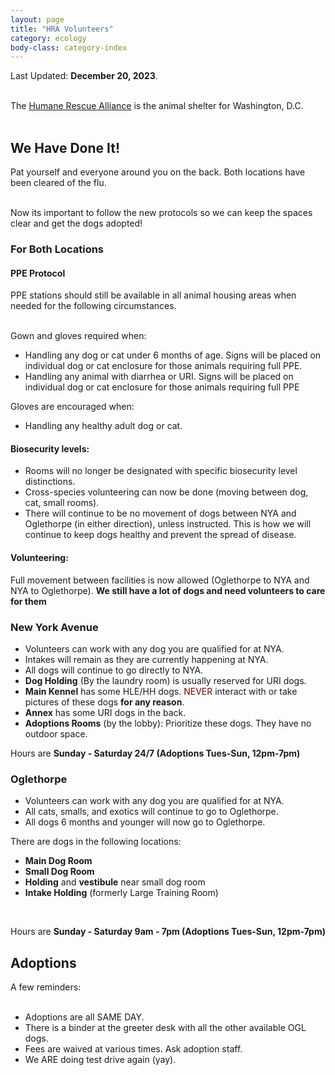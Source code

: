 ```yaml
---
layout: page
title: "HRA Volunteers"
category: ecology
body-class: category-index
---
```

Last Updated: **December 20, 2023**.
<br /><br />

The [Humane Rescue Alliance](http://humanerescuealliance.org) is the animal shelter for Washington, D.C.
<br /><br />

## We Have Done It!
Pat yourself and everyone around you on the back. Both locations have been cleared of the flu.
<br /><br />

Now its important to follow the new protocols so we can keep the spaces clear and get the dogs adopted!

### For Both Locations
#### PPE Protocol
PPE stations should still be available in all animal housing areas when needed for the following circumstances.
<br /><br />

Gown and gloves required when:
- Handling any dog or cat under 6 months of age. Signs will be placed on individual dog or cat enclosure for those animals requiring full PPE.
- Handling any animal with diarrhea or URI. Signs will be placed on individual dog or cat enclosure for those animals requiring full PPE 

Gloves are encouraged when:
- Handling any healthy adult dog or cat.

#### Biosecurity levels:
- Rooms will no longer be designated with specific biosecurity level distinctions.
- Cross-species volunteering can now be done (moving between dog, cat, small rooms).
- There will continue to be no movement of dogs between NYA and Oglethorpe (in either direction), unless instructed. This is how we will continue to keep dogs healthy and prevent the spread of disease.

#### Volunteering:
Full movement between facilities is now allowed (Oglethorpe to NYA and NYA to Oglethorpe). **We still have a lot of dogs and need volunteers to care for them**

### New York Avenue
- Volunteers can work with any dog you are qualified for at NYA.
- Intakes will remain as they are currently happening at NYA.
- All dogs will continue to go directly to NYA.
- **Dog Holding** (By the laundry room) is usually reserved for URI dogs.
- **Main Kennel** has some HLE/HH dogs. <span style="color: maroon">NEVER</span> interact with or take pictures of these dogs **for any reason**.
- **Annex** has some URI dogs in the back.
- **Adoptions Rooms** (by the lobby): Prioritize these dogs. They have no outdoor space.

Hours are **Sunday - Saturday 24/7 (Adoptions Tues-Sun, 12pm-7pm)**

### Oglethorpe
- Volunteers can work with any dog you are qualified for at NYA.
- All cats, smalls, and exotics will continue to go to Oglethorpe.
- All dogs 6 months and younger will now go to Oglethorpe.

There are dogs in the following locations:
- **Main Dog Room**
- **Small Dog Room**
- **Holding** and **vestibule** near small dog room
- **Intake Holding** (formerly Large Training Room)
<br />

Hours are **Sunday - Saturday 9am - 7pm (Adoptions Tues-Sun, 12pm-7pm)**

## Adoptions
A few reminders:
<br /><br />
- Adoptions are all SAME DAY.
- There is a binder at the greeter desk with all the other available OGL dogs.
- Fees are waived at various times. Ask adoption staff.
- We ARE doing test drive again (yay).
